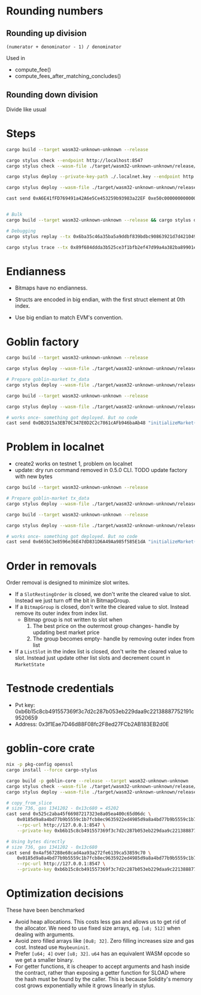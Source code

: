 # Rounding numbers

## Rounding up division

```
(numerator + denominator - 1) / denominator
```

Used in
- compute_fee()
- compute_fees_after_matching_concludes()

## Rounding down division

Divide like usual

# Steps

```sh
cargo build --target wasm32-unknown-unknown --release

cargo stylus check --endpoint http://localhost:8547
cargo stylus check --wasm-file ./target/wasm32-unknown-unknown/release/goblin_market.wasm --endpoint http://localhost:8547

cargo stylus deploy --private-key-path ./.localnet.key --endpoint http://localhost:8547

cargo stylus deploy --wasm-file ./target/wasm32-unknown-unknown/release/goblin_market.wasm --private-key-path ./.localnet.key --endpoint http://localhost:8547

cast send 0xA6E41fFD769491a42A6e5Ce453259b93983a22EF 0xe50c000000000000 --rpc-url 'http://localhost:8547' --private-key $PRIVATE_KEY


# Bulk
cargo build --target wasm32-unknown-unknown --release && cargo stylus deploy --private-key-path ./.localnet.key --endpoint http://localhost:8547

# Debugging
cargo stylus replay --tx 0x6ba35c46a35ba5a9ddbf839bdbc90863921d7d4210497ffc4ccdd07fa7f688e3 --endpoint http://localhost:8547

cargo stylus trace --tx 0x89f684ddda3b525ce3f1bfb2ef47d99a4a382ba89901ee126b152b8bb6b57b9c --endpoint http://localhost:8547
```

# Endianness

- Bitmaps have no endianness.

- Structs are encoded in big endian, with the first struct element at 0th index.

- Use big endian to match EVM's convention.

# Goblin factory

```sh
cargo build --target wasm32-unknown-unknown --release

cargo stylus deploy --wasm-file ./target/wasm32-unknown-unknown/release/goblin_market.wasm --private-key-path ./.localnet.key --endpoint http://localhost:8547

# Prepare goblin-market tx_data
cargo stylus deploy --wasm-file ./target/wasm32-unknown-unknown/release/goblin_market.wasm --dry-run --output-tx-data-to-dir ./crates/goblin-factory/src --mode deploy-only --private-key-path ./.localnet.key --endpoint http://localhost:8547

cargo build --target wasm32-unknown-unknown --release

cargo stylus deploy --wasm-file ./target/wasm32-unknown-unknown/release/goblin_factory.wasm --private-key-path ./.localnet.key --endpoint http://localhost:8547

# works once- something got deployed. But no code
cast send 0xDB2D15a3EB70C347E0D2C2c7861cAFb946baAb48 "initializeMarket()" --rpc-url 'http://localhost:8547' --private-key $PRIVATE_KEY
```

# Problem in localnet

- create2 works on testnet 1, problem on localnet
- update: dry run command removed in 0.5.0 CLI. TODO update factory with new bytes

```sh
cargo build --target wasm32-unknown-unknown --release

# Prepare goblin-market tx_data
cargo stylus deploy --wasm-file ./target/wasm32-unknown-unknown/release/goblin_market.wasm --dry-run --output-tx-data-to-dir ./crates/goblin-factory/src --mode deploy-only --private-key-path ./.mainnet.key --endpoint https://stylusv2.arbitrum.io/rpc

cargo build --target wasm32-unknown-unknown --release

cargo stylus deploy --wasm-file ./target/wasm32-unknown-unknown/release/goblin_factory.wasm --private-key-path ./.mainnet.key --endpoint https://stylus-testnet.arbitrum.io/rpc

# works once- something got deployed. But no code
cast send 0x665bC3e8596e36E47dD831D6A49Aa985f585E1dA "initializeMarket()" --rpc-url 'https://stylus-testnet.arbitrum.io/rpc' --private-key $PRIVATE_KEY
```

# Order in removals

Order removal is designed to minimize slot writes.

- If a `SlotRestingOrder` is closed, we don't write the cleared value to slot. Instead we just turn off the bit in BitmapGroup.
- If a `BitmapGroup` is closed, don't write the cleared value to slot. Instead remove its outer index from index list.
  - Bitmap group is not written to slot when
    1. The best price on the outermost group changes- handle by updating best market price
    2. The group becomes empty- handle by removing outer index from list
- If a `ListSlot` in the index list is closed, don't write the cleared value to slot. Instead just update other list slots and decrement count in `MarketState`

# Testnode credentials

- Pvt key: 0xb6b15c8cb491557369f3c7d2c287b053eb229daa9c22138887752191c9520659
- Address: 0x3f1Eae7D46d88F08fc2F8ed27FCb2AB183EB2d0E

# goblin-core crate



```sh
nix -p pkg-config openssl
cargo install --force cargo-stylus

cargo build -p goblin-core --release --target wasm32-unknown-unknown
cargo stylus check --wasm-file ./target/wasm32-unknown-unknown/release/goblin_core.wasm --endpoint http://127.0.0.1:8547
cargo stylus deploy --wasm-file ./target/wasm32-unknown-unknown/release/goblin_core.wasm --no-verify --private-key 0xb6b15c8cb491557369f3c7d2c287b053eb229daa9c22138887752191c9520659 --endpoint http://127.0.0.1:8547

# copy_from_slice
# size 736, gas 1341202 - 0x13c680 = 45202
cast send 0x525c2aba45f66987217323e8a05ea400c65d06dc \
    0x0185d9a8a4bd77b9b5559c1b7fcb8ec9635922ed4985d9a8a4bd77b9b5559c1b7fcb8ec9635922ed490000000000000000 \
    --rpc-url http://127.0.0.1:8547 \
    --private-key 0xb6b15c8cb491557369f3c7d2c287b053eb229daa9c22138887752191c9520659

# Using bytes directly
# size 736, gas 1341202 - 0x13c680
cast send 0x4af567288e68cad4aa93a272fe6139ca53859c70 \
    0x0185d9a8a4bd77b9b5559c1b7fcb8ec9635922ed4985d9a8a4bd77b9b5559c1b7fcb8ec9635922ed490000000000000000 \
    --rpc-url http://127.0.0.1:8547 \
    --private-key 0xb6b15c8cb491557369f3c7d2c287b053eb229daa9c22138887752191c9520659
```

# Optimization decisions

These have been benchmarked

- Avoid heap allocations. This costs less gas and allows us to get rid of the allocator. We need to use fixed size arrays, eg. `[u8; 512]` when dealing with arguments.
- Avoid zero filled arrays like `[0u8; 32]`. Zero filling increases size and gas cost. Instead use `Maybeuninit`.
- Prefer `[u64; 4]` over `[u8; 32]`. `u64` has an equivalent WASM opcode so we get a smaller binary.
- For getter functions, it is cheaper to accept arguments and hash inside the contract, rather than exposing a getter function for SLOAD where the hash must be found by the caller. This is because Solidity's memory cost grows exponentially while it grows linearly in stylus.
